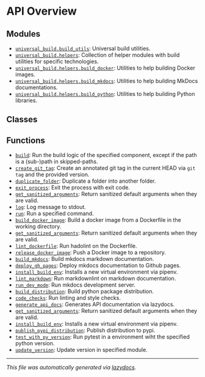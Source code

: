 <!-- markdownlint-disable -->

# API Overview

## Modules

- [`universal_build.build_utils`](./universal_build.build_utils.md#module-universal_buildbuild_utils): Universal build utilities.
- [`universal_build.helpers`](./universal_build.helpers.md#module-universal_buildhelpers): Collection of helper modules with build utilities for specific technologies.
- [`universal_build.helpers.build_docker`](./universal_build.helpers.build_docker.md#module-universal_buildhelpersbuild_docker): Utilities to help building Docker images.
- [`universal_build.helpers.build_mkdocs`](./universal_build.helpers.build_mkdocs.md#module-universal_buildhelpersbuild_mkdocs): Utilities to help building MkDocs documentations.
- [`universal_build.helpers.build_python`](./universal_build.helpers.build_python.md#module-universal_buildhelpersbuild_python): Utilities to help building Python libraries.

## Classes


## Functions

- [`build`](./universal_build.build_utils.md#function-build): Run the build logic of the specified component, except if the path is a (sub-)path in skipped-paths.
- [`create_git_tag`](./universal_build.build_utils.md#function-create_git_tag): Create an annotated git tag in the current HEAD via `git tag` and the provided version.
- [`duplicate_folder`](./universal_build.build_utils.md#function-duplicate_folder): Duplicate a folder into another folder.
- [`exit_process`](./universal_build.build_utils.md#function-exit_process): Exit the process with exit code.
- [`get_sanitized_arguments`](./universal_build.build_utils.md#function-get_sanitized_arguments): Return sanitized default arguments when they are valid.
- [`log`](./universal_build.build_utils.md#function-log): Log message to stdout.
- [`run`](./universal_build.build_utils.md#function-run): Run a specified command.
- [`build_docker_image`](./universal_build.helpers.build_docker.md#function-build_docker_image): Build a docker image from a Dockerfile in the working directory.
- [`get_sanitized_arguments`](./universal_build.helpers.build_docker.md#function-get_sanitized_arguments): Return sanitized default arguments when they are valid.
- [`lint_dockerfile`](./universal_build.helpers.build_docker.md#function-lint_dockerfile): Run hadolint on the Dockerfile.
- [`release_docker_image`](./universal_build.helpers.build_docker.md#function-release_docker_image): Push a Docker image to a repository.
- [`build_mkdocs`](./universal_build.helpers.build_mkdocs.md#function-build_mkdocs): Build mkdocs markdown documentation.
- [`deploy_gh_pages`](./universal_build.helpers.build_mkdocs.md#function-deploy_gh_pages): Deploy mkdocs documentation to Github pages.
- [`install_build_env`](./universal_build.helpers.build_mkdocs.md#function-install_build_env): Installs a new virtual environment via pipenv.
- [`lint_markdown`](./universal_build.helpers.build_mkdocs.md#function-lint_markdown): Run markdownlint on markdown documentation.
- [`run_dev_mode`](./universal_build.helpers.build_mkdocs.md#function-run_dev_mode): Run mkdocs development server.
- [`build_distribution`](./universal_build.helpers.build_python.md#function-build_distribution): Build python package distribution.
- [`code_checks`](./universal_build.helpers.build_python.md#function-code_checks): Run linting and style checks.
- [`generate_api_docs`](./universal_build.helpers.build_python.md#function-generate_api_docs): Generates API documentation via lazydocs.
- [`get_sanitized_arguments`](./universal_build.helpers.build_python.md#function-get_sanitized_arguments): Return sanitized default arguments when they are valid.
- [`install_build_env`](./universal_build.helpers.build_python.md#function-install_build_env): Installs a new virtual environment via pipenv.
- [`publish_pypi_distribution`](./universal_build.helpers.build_python.md#function-publish_pypi_distribution): Publish distribution to pypi.
- [`test_with_py_version`](./universal_build.helpers.build_python.md#function-test_with_py_version): Run pytest in a environment wiht the specified python version.
- [`update_version`](./universal_build.helpers.build_python.md#function-update_version): Update version in specified module.


---

_This file was automatically generated via [lazydocs](https://github.com/ml-tooling/lazydocs)._
